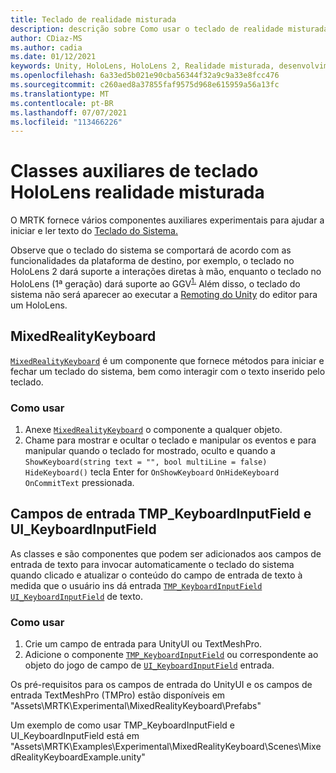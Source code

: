 ```yaml
---
title: Teclado de realidade misturada
description: descrição sobre Como usar o teclado de realidade misturada
author: CDiaz-MS
ms.author: cadia
ms.date: 01/12/2021
keywords: Unity, HoloLens, HoloLens 2, Realidade misturada, desenvolvimento, MRTK,
ms.openlocfilehash: 6a33ed5b021e90cba56344f32a9c9a33e8fcc476
ms.sourcegitcommit: c260aed8a37855faf9575d968e615959a56a13fc
ms.translationtype: MT
ms.contentlocale: pt-BR
ms.lasthandoff: 07/07/2021
ms.locfileid: "113466226"
---
```

# <a name="mixed-reality-and-hololens-keyboard-helper-classes"></a>Classes auxiliares de teclado HoloLens realidade misturada

O MRTK fornece vários componentes auxiliares experimentais para ajudar a iniciar e ler texto do [Teclado do Sistema.](../ux-building-blocks/system-keyboard.md)

Observe que o teclado do sistema se comportará de acordo com as funcionalidades da plataforma de destino, por exemplo, o teclado no HoloLens 2 dará suporte a interações diretas à mão, enquanto o teclado no HoloLens (1ª geração) dará suporte ao GGV<sup>[1.](/windows/mixed-reality/gaze)</sup> Além disso, o teclado do sistema não será aparecer ao executar a [Remoting do Unity](../tools/holographic-remoting.md) do editor para um HoloLens.

## <a name="mixedrealitykeyboard"></a>MixedRealityKeyboard

[`MixedRealityKeyboard`](xref:Microsoft.MixedReality.Toolkit.Experimental.UI.MixedRealityKeyboard) é um componente que fornece métodos para iniciar e fechar um teclado do sistema, bem como interagir com o texto inserido pelo teclado.  

### <a name="how-to-use"></a>Como usar

1. Anexe [`MixedRealityKeyboard`](xref:Microsoft.MixedReality.Toolkit.Experimental.UI.MixedRealityKeyboard) o componente a qualquer objeto.
2. Chame para mostrar e ocultar o teclado e manipular os eventos e para manipular quando o teclado for mostrado, oculto e quando a `ShowKeyboard(string text = "", bool multiLine = false)` `HideKeyboard()` tecla Enter for `OnShowKeyboard` `OnHideKeyboard` `OnCommitText` pressionada.

## <a name="input-fields-tmp_keyboardinputfield-and-ui_keyboardinputfield"></a>Campos de entrada TMP_KeyboardInputField e UI_KeyboardInputField

As classes e são componentes que podem ser adicionados aos campos de entrada de texto para invocar automaticamente o teclado do sistema quando clicado e atualizar o conteúdo do campo de entrada de texto à medida que o usuário ins dá entrada [`TMP_KeyboardInputField`](xref:Microsoft.MixedReality.Toolkit.Experimental.UI.TMP_KeyboardInputField) [`UI_KeyboardInputField`](xref:Microsoft.MixedReality.Toolkit.Experimental.UI.UI_KeyboardInputField) de texto.

### <a name="how-to-use"></a>Como usar

1. Crie um campo de entrada para UnityUI ou TextMeshPro.
2. Adicione o componente [`TMP_KeyboardInputField`](xref:Microsoft.MixedReality.Toolkit.Experimental.UI.TMP_KeyboardInputField) ou correspondente ao objeto do jogo de campo de [`UI_KeyboardInputField`](xref:Microsoft.MixedReality.Toolkit.Experimental.UI.UI_KeyboardInputField) entrada.

Os pré-requisitos para os campos de entrada do UnityUI e os campos de entrada TextMeshPro (TMPro) estão disponíveis em "Assets\MRTK\Experimental\MixedRealityKeyboard\Prefabs"

Um exemplo de como usar TMP_KeyboardInputField e UI_KeyboardInputField está em "Assets\MRTK\Examples\Experimental\MixedRealityKeyboard\Scenes\MixedRealityKeyboardExample.unity"